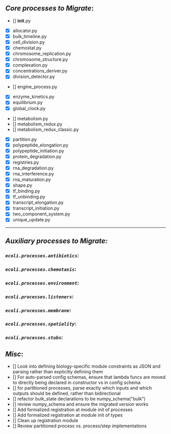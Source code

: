 ## _*Core processes to Migrate*_:
- [] __init__.py
- [X] allocator.py
- [X] bulk_timeline.py
- [X] cell_division.py
- [X] chemostat.py
- [X] chromosome_replication.py
- [X] chromosome_structure.py
- [X] complexation.py
- [X] concentrations_deriver.py
- [X] division_detector.py
- [] engine_process.py
- [X] enzyme_kinetics.py
- [X] equilibrium.py
- [X] global_clock.py
- [] metabolism.py
- [] metabolism_redux.py
- [] metabolism_redux_classic.py
- [X] partition.py
- [X] polypeptide_elongation.py
- [X] polypeptide_initiation.py
- [X] protein_degradation.py
- [X] registries.py
- [X] rna_degradation.py
- [X] rna_interference.py
- [X] rna_maturation.py
- [X] shape.py
- [X] tf_binding.py
- [X] tf_unbinding.py
- [X] transcript_elongation.py
- [X] transcript_initiation.py
- [X] two_component_system.py
- [X] unique_update.py

----------------------------------------------------------------------

## _*Auxiliary processes to Migrate:*_
### _`ecoli.processes.antibiotics`_:

### _`ecoli.processes.chemotaxis`_:

### _`ecoli.processes.environment`_:

### _`ecoli.processes.listeners`_:

### _`ecoli.processes.membrane`_:

### _`ecoli.processes.spatiality`_:

### _`ecoli.processes.stubs`_:


## _*Misc*_:
- [] Look into defining biology-specific module constraints as JSON and parsing rather than explicitly defining them
- [] For auto-parsed config schemas, ensure that lambda funcs are moved to directly being declared in constructor vs in config schema
- [] for partitioned processes, parse exactly which inputs and which outputs should be defined, rather than bidirectional
- [] refactor bulk_state declarations to be numpy_schema("bulk")
- [] review numpy_schema and ensure the migrated version works
- [] Add formalized registration at module init of processes
- [] Add formalized registration at module init of types
- [] Clean up registration module
- [] Review partitioned process vs. process/step implementations
